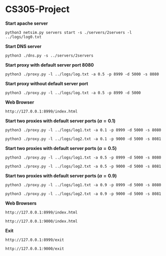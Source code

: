 # CS305-Project
**Start apache server**

`python3 netsim.py servers start -s ./servers/2servers -l ../logs/log0.txt`

**Start DNS server**

`python3 ./dns.py -s ../servers/2servers`

**Start proxy with default server port 8080**

`python3 ./proxy.py -l ../logs/log.txt -a 0.5 -p 8999 -d 5000 -s 8080`

**Start proxy without default server port**

`python3 ./proxy.py -l ../logs/log.txt -a 0.5 -p 8999 -d 5000`

**Web Browser**

`http://127.0.0.1:8999/index.html`


**Start two proxies with default server ports $(\alpha=0.1)$**

`python3 ./proxy.py -l ../logs/log1.txt -a 0.1 -p 8999 -d 5000 -s 8080`

`python3 ./proxy.py -l ../logs/log2.txt -a 0.1 -p 9000 -d 5000 -s 8081`

**Start two proxies with default server ports $(\alpha=0.5)$**

`python3 ./proxy.py -l ../logs/log1.txt -a 0.5 -p 8999 -d 5000 -s 8080`

`python3 ./proxy.py -l ../logs/log2.txt -a 0.5 -p 9000 -d 5000 -s 8081`

**Start two proxies with default server ports $(\alpha=0.9)$**

`python3 ./proxy.py -l ../logs/log1.txt -a 0.9 -p 8999 -d 5000 -s 8080`

`python3 ./proxy.py -l ../logs/log2.txt -a 0.9 -p 9000 -d 5000 -s 8081`

**Web Browsers**

`http://127.0.0.1:8999/index.html`

`http://127.0.0.1:9000/index.html`

**Exit**

`http://127.0.0.1:8999/exit`

`http://127.0.0.1:9000/exit`
